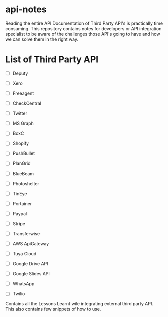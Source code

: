 # api-notes

Reading the entire API Documentation of Third Party API's is practically time consuming. This repository contains notes for developers or API integration specialist to be aware of the challenges those API's going to have and how we can solve them in the right way.

# List of Third Party API

- [ ] Deputy
- [ ] Xero
- [ ] Freeagent
- [ ] CheckCentral
- [ ] Twitter
- [ ] MS Graph
- [ ] BoxC
- [ ] Shopify
- [ ] PushBullet
- [ ] PlanGrid
- [ ] BlueBeam
- [ ] Photoshelter
- [ ] TinEye
- [ ] Portainer
- [ ] Paypal
- [ ] Stripe
- [ ] Transferwise
- [ ] AWS ApiGateway
- [ ] Tuya Cloud
- [ ] Google Drive API
- [ ] Google Slides API
- [ ] WhatsApp
- [ ] Twilio



Contains all the Lessons Learnt wile integrating  external third party API. This also contains few snippets of how to use.
